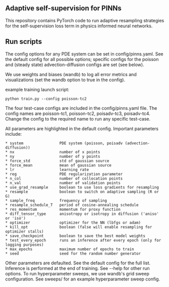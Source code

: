 ## Adaptive self-supervision for PINNs
This repository contains PyTorch code to run adaptive resampling strategies for the self-supervision loss term in physics informed neural networks.

## Run scripts
The config options for any PDE system can be set in config/pinns.yaml. See the default config for all possible options; specific configs for the
poisson and (steady state) advection-diffusion configs are set (see below).

We use weights and biases (wandb) to log all error metrics and visualizations (set the wandb option to true in the config).

example training launch script:
```
python train.py --config poisson-tc2
```

The four test-case configs are included in the config/pinns.yaml file. The config names are poisson-tc1, poisson-tc2, poisadv-tc3, poisadv-tc4. Change
the config to the required name to run any specific test-case.

All parameters are highlighted in the default config. Important parameters include:
```
* system                PDE system (poisson, poisadv (advection-diffusion)) 
* nx                    number of x points
* ny                    number of y points
* force_std             std of gaussian source
* force_mean            mean of gaussian source
* lr                    learning rate
* reg                   PDE regularization parameter 
* n_col                 number of collocation points
* n_val                 number of validation points
* use_grad_resample     boolean to use loss gradients for resampling
* resample              boolean to switch on adaptive sampling (R or G)
* sample_freq           frequency of sampling
* resample_schedule_T   period of cosine-annealing schedule
* res_momentum          momentum for proxy function
* diff_tensor_type      anisotropy or isotropy in diffusion ('aniso' or 'iso')
* optimizer             optimizer for the NN (lbfgs or adam)
* kill_opt              boolean (false will enable resampling for optimizer stalls)
* save_checkpoint       boolean to save the best model weights
* test_every_epoch      runs an inference after every epoch (only for logging purposes)
* max_epochs            maximum number of epochs to train
* seed                  seed for the random number generator
```

Other parameters are defaulted. See the default config for the full list.
Inference is performed at the end of training. See --help for other run options.
To run hyperparameter sweeps, we use wandb's grid sweep configuration. See sweeps/ for an example hyperparameter sweep config.


